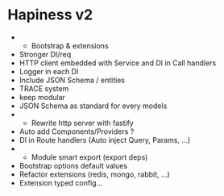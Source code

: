 # Hapiness v2

- * Bootstrap & extensions
- Stronger DI/req
- HTTP client embedded with Service and DI in Call handlers
- Logger in each DI
- Include JSON Schema / entities
- TRACE system
- keep modular
- JSON Schema as standard for every models
- * Rewrite http server with fastify
- Auto add Components/Providers ?
- DI in Route handlers (Auto inject Query, Params, ...)
- * Module smart export (export deps)
- Bootstrap options default values
- Refactor extensions (redis, mongo, rabbit, ...)
- Extension typed config...